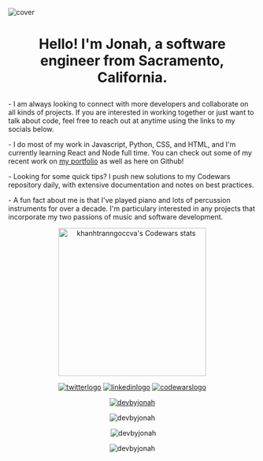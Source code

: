 ![cover](https://user-images.githubusercontent.com/102780010/165241581-78a224a2-0a8f-4dfa-98ad-87624361df29.png)


<h1 align="center">
  

 
  Hello! I'm Jonah, a software engineer from Sacramento, California.
</h1>

<p>- I am always looking to connect with more developers and collaborate on all kinds of projects. If you are interested in working together or just want to talk about code, feel free to reach out at anytime using the links to my socials below. </p>
<p>- I do most of my work in Javascript, Python, CSS, and HTML, and I'm currently learning React and Node full time. You can check out some of my recent work on <a href="https://devbyjonah.netlify.app">my portfolio</a> as well as here on Github!</p>
<p>- Looking for some quick tips? I push new solutions to my Codewars repository daily, with extensive documentation and notes on best practices.</p>
<p>- A fun fact about me is that I've played piano and lots of percussion instruments for over a decade. I'm particulary interested in any projects that incorporate my two passions of music and software development.</p>

<div align="center">
  <img width="300px" src="https://www.codewars.com/users/devbyjonah/badges/large" alt="khanhtranngoccva's Codewars stats">
 </div>

<div align="center">

[![twitterlogo](https://user-images.githubusercontent.com/102780010/165202150-9b2c8d6c-900f-46b0-a277-c354d125d861.png)][1] [![linkedinlogo](https://user-images.githubusercontent.com/102780010/165202391-819d7e6c-f7cd-4d9a-b1cd-ed125ee28264.png)][2] [![codewarslogo](https://user-images.githubusercontent.com/102780010/165202828-603a5375-491d-4163-b42b-e617259ca71f.png)][3]
  
</div>

[1]: http://www.twitter.com/devbyjonah
[2]: https://www.linkedin.com/in/devbyjonah
[3]: https://www.codewars.com/users/devbyjonah

<p align="center"> <a href="https://twitter.com/devbyjonah" target="blank"><img src="https://img.shields.io/twitter/follow/devbyjonah?logo=twitter&style=for-the-badge" alt="devbyjonah" /></a> </p>

<div align ="center">
  
<p><img src="https://github-readme-streak-stats.herokuapp.com/?user=devbyjonah&" alt="devbyjonah" /></p>

<p>&nbsp;<img src="https://github-readme-stats.vercel.app/api?username=devbyjonah&show_icons=true&locale=en" alt="devbyjonah" /></p>
  
<p><img src="https://github-readme-stats.vercel.app/api/top-langs?username=devbyjonah&show_icons=true&locale=en&layout=compact" alt="devbyjonah" /></p>

</div>
